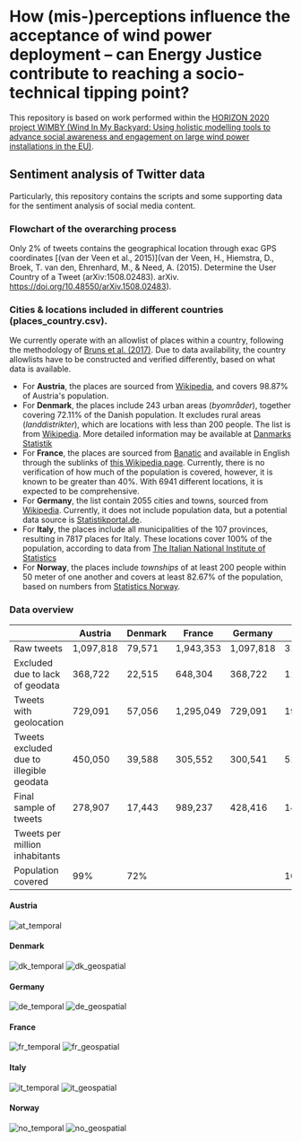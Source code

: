 # How (mis-)perceptions influence the acceptance of wind power deployment – can Energy Justice contribute to reaching a socio-technical tipping point?
This repository is based on work performed within the [HORIZON 2020 project WIMBY (Wind In My Backyard: Using holistic modelling tools to advance social awareness and engagement on large wind power installations in the EU)](https://cordis.europa.eu/project/id/101083460).

## Sentiment analysis of Twitter data
Particularly, this repository contains the scripts and some supporting data for the sentiment analysis of social media content. 

### Flowchart of the overarching process

Only 2% of tweets contains the geographical location through exac GPS coordinates [(van der Veen et al., 2015)](van der Veen, H., Hiemstra, D., Broek, T. van den, Ehrenhard, M., & Need, A. (2015). Determine the User Country of a Tweet (arXiv:1508.02483). arXiv. https://doi.org/10.48550/arXiv.1508.02483). 

### Cities & locations included in different countries (places_country.csv). 
We currently operate with an allowlist of places within a country, following the methodology of [Bruns et al. (2017)](https://doi.org/10.1177/2056305117748162). Due to data availability, the country allowlists have to be constructed and verified differently, based on what data is available. 

* For **Austria**, the places are sourced from [Wikipedia](https://en.wikipedia.org/wiki/List_of_cities_and_towns_in_Austria), and covers 98.87% of Austria's population. 
* For **Denmark**, the places include 243 urban areas (_byområder_), together covering 72.11% of the Danish population. It excludes rural areas (_landdistrikter_), which are locations with less than 200 people. The list is from  [Wikipedia](https://en.wikipedia.org/wiki/List_of_cities_and_towns_in_Denmark). More detailed information may be available at [Danmarks Statistik](https://www.statistikbanken.dk/statbank5a/SelectVarVal/Define.asp?Maintable=BEF4&PLanguage=0)
* For **France**, the places are sourced from [Banatic](https://www.banatic.interieur.gouv.fr/V5/fichiers-en-telechargement/fichiers-telech.php) and available in English through the sublinks of [this Wikipedia page](https://en.wikipedia.org/wiki/Lists_of_communes_of_France). Currently, there is no verification of how much of the population is covered, however, it is known to be greater than 40%. With 6941 different locations, it is expected to be comprehensive. 
* For **Germany**, the list contain 2055 cities and towns, sourced from [Wikipedia](https://en.wikipedia.org/wiki/List_of_cities_and_towns_in_Germany). Currently, it does not include population data, but a potential data source is [Statistikportal.de](https://www.statistikportal.de/de/gemeindeverzeichnis).
* For **Italy**, the places include all municipalities of the 107 provinces, resulting in 7817 places for Italy. These locations cover 100% of the population, according to data from [The Italian National Institute of Statistics](https://demo.istat.it/app/?i=D7B&a=2023&l=en)
* For **Norway**, the places include _townships_ of at least 200 people within 50 meter of one another and covers at least 82.67% of the population, based on numbers from [Statistics Norway](https://www.ssb.no/befolkning/folketall/statistikk/tettsteders-befolkning-og-areal). 

### Data overview
|             | Austria | Denmark | France | Germany | Italy | Ireland | Norway | 
| ----------- | ----------- | ----------- | ----------- | ----------- | ----------- | ----------- | ----------- |
| Raw tweets      | 1,097,818 | 79,571 | 1,943,353 | 1,097,818 | 313,188 | | 118,439 |
| Excluded due to lack of geodata  | 368,722 | 22,515 | 648,304 | 368,722 | 114,351 |  | 31,769 |
| Tweets with geolocation | 729,091 | 57,056 | 1,295,049 | 729,091 | 198,837 |  | 86,670 |
| Tweets excluded due to illegible geodata | 450,050 | 39,588 | 305,552 | 300,541 | 51,131 |  | 22,827 |
| Final sample of tweets | 278,907 | 17,443 | 989,237 | 428,416 | 147,680 | | 63,830 |
| Tweets per million inhabitants | 
| Population covered | 99% | 72% | | |100% | | 83% |

#### Austria
![at_temporal](figures/AT_temporal.svg)

#### Denmark
![dk_temporal](figures/DK_temporal.svg)
![dk_geospatial](figures/dk_geospatial.svg)

#### Germany
![de_temporal](figures/DE_temporal.svg)
![de_geospatial](figures/de_geospatial.svg)

#### France
![fr_temporal](figures/FR_temporal.svg)
![fr_geospatial](figures/fr_geospatial.svg)

#### Italy
![it_temporal](figures/IT_temporal.svg)
![it_geospatial](figures/it_geospatial.svg)

#### Norway
![no_temporal](figures/NO_temporal.svg)
![no_geospatial](figures/no_geospatial.svg)
